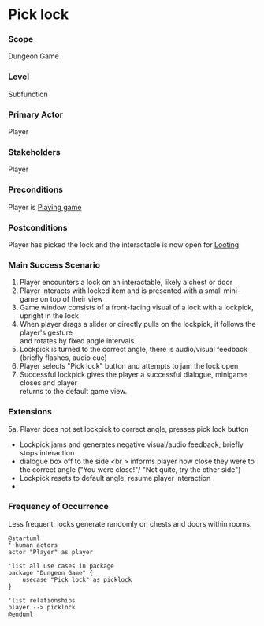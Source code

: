 
# Pick lock

### Scope

Dungeon Game

### Level

Subfunction

### Primary Actor

Player

### Stakeholders

Player

### Preconditions

Player is [Playing game](play-game.md)

### Postconditions

Player has picked the lock and the interactable is now open for [Looting](use-cases-brief.md)

### Main Success Scenario

1. Player encounters a lock on an interactable, likely a chest or door
2. Player interacts with locked item and is presented with a small mini-game on top of their view
3. Game window consists of a front-facing visual of a lock with a lockpick, upright in the lock 
4. When player drags a slider or directly pulls on the lockpick, it follows the player's gesture <br />
  and rotates by fixed angle intervals.
5. Lockpick is turned to the correct angle, there is audio/visual feedback (briefly flashes, audio cue)
6. Player selects "Pick lock" button and attempts to jam the lock open
7. Successful lockpick gives the player a successful dialogue, minigame closes and player <br />
returns to the default game view.

### Extensions

5a. Player does not set lockpick to correct angle, presses pick lock button
- Lockpick jams and generates negative visual/audio feedback, briefly stops interaction
- dialogue box off to the side <br \> informs player how close they were to the correct angle ("You were close!"/ "Not quite, try the other side")
- Lockpick resets to default angle, resume player interaction
- 
### Frequency of Occurrence

Less frequent: locks generate randomly on chests and doors within rooms. 
```plantuml
@startuml
' human actors
actor "Player" as player

'list all use cases in package
package "Dungeon Game" {
    usecase "Pick lock" as picklock
}

'list relationships
player --> picklock
@enduml
```
